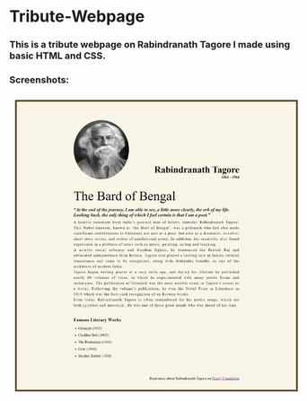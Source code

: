 # Tribute-Webpage
### This is a tribute webpage on Rabindranath Tagore I made using basic HTML and CSS.
### Screenshots: 
<img style="margin: 10px" src="https://github.com/Govind-S-Nair/Tribute-Webpage/blob/main/images/Screenshot%20001.png" alt="Screenshot"/>
